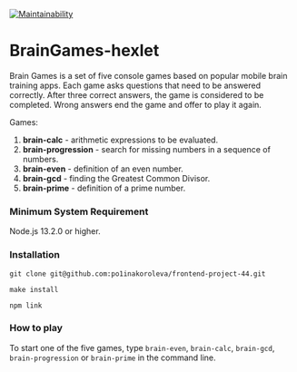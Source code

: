 [![Maintainability](https://api.codeclimate.com/v1/badges/f9ac0db50e30c16dacac/maintainability)](https://codeclimate.com/github/NataBorodina/BrainGames-hexlet/maintainability)

# BrainGames-hexlet
Brain Games is a set of five console games based on popular mobile brain training apps. 
Each game asks questions that need to be answered correctly. After three correct answers, the game is considered to be completed. Wrong answers end the game and offer to play it again.

Games:
1. **brain-calc** - arithmetic expressions to be evaluated.
2. **brain-progression** - search for missing numbers in a sequence of numbers.
3. **brain-even** - definition of an even number.
4. **brain-gcd** - finding the Greatest Common Divisor.
5. **brain-prime** - definition of a prime number.

### Minimum System Requirement
Node.js 13.2.0 or higher.

### Installation
```
git clone git@github.com:po1inakoroleva/frontend-project-44.git
```
```
make install
```
```
npm link
```
### How to play
To start one of the five games, type `brain-even`, `brain-calc`, `brain-gcd`, `brain-progression` or `brain-prime` in the command line. 